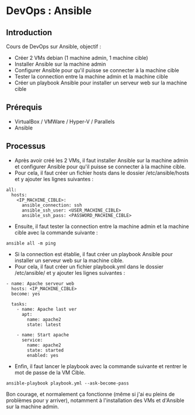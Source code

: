 # DevOps : Ansible

## Introduction
Cours de DevOps sur Ansible, objectif :
- Créer 2 VMs debian (1 machine admin, 1 machine cible)
- Installer Ansible sur la machine admin
- Configurer Ansible pour qu'il puisse se connecter à la machine cible
- Tester la connection entre la machine admin et la machine cible
- Créer un playbook Ansible pour installer un serveur web sur la machine cible

## Prérequis
- VirtualBox / VMWare / Hyper-V / Parallels
- Ansible

## Processus
- Après avoir créé les 2 VMs, il faut installer Ansible sur la machine admin et configurer Ansible pour qu'il puisse se connecter à la machine cible.
- Pour cela, il faut créer un fichier hosts dans le dossier /etc/ansible/hosts et y ajouter les lignes suivantes :
```
all:
  hosts:
    <IP_MACHINE_CIBLE>:
      ansible_connection: ssh
      ansible_ssh_user: <USER_MACHINE_CIBLE>
      ansible_ssh_pass: <PASSWORD_MACHINE_CIBLE>
```

- Ensuite, il faut tester la connection entre la machine admin et la machine cible avec la commande suivante :
```
ansible all -m ping
```

- Si la connection est établie, il faut créer un playbook Ansible pour installer un serveur web sur la machine cible.
- Pour cela, il faut créer un fichier playbook.yml dans le dossier /etc/ansible/ et y ajouter les lignes suivantes :
```
- name: Apache serveur web
  hosts: <IP_MACHINE_CIBLE>
  become: yes

  tasks:
    - name: Apache last ver
      apt:
        name: apache2
        state: latest

    - name: Start apache
      service:
        name: apache2
        state: started
        enabled: yes
```

- Enfin, il faut lancer le playbook avec la commande suivante et rentrer le mot de passe de la VM Cible.
```
ansible-playbook playbook.yml --ask-become-pass
```

Bon courage, et normalement ça fonctionne (même si j'ai eu pleins de problèmes pour y arriver), notamment à l'installation des VMs et d'Ansible sur la machine admin.
